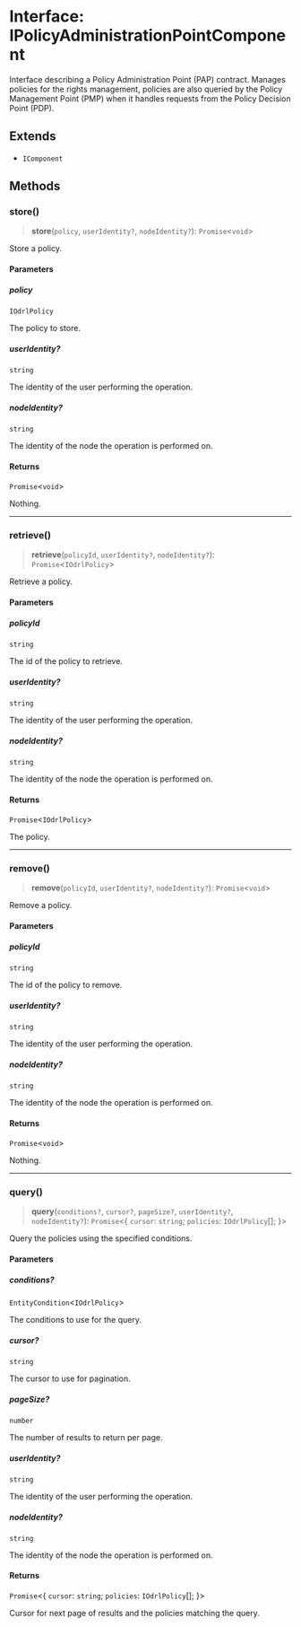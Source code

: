 # Interface: IPolicyAdministrationPointComponent

Interface describing a Policy Administration Point (PAP) contract.
Manages policies for the rights management, policies are also queried by the
Policy Management Point (PMP) when it handles requests from the Policy Decision Point (PDP).

## Extends

- `IComponent`

## Methods

### store()

> **store**(`policy`, `userIdentity?`, `nodeIdentity?`): `Promise`\<`void`\>

Store a policy.

#### Parameters

##### policy

`IOdrlPolicy`

The policy to store.

##### userIdentity?

`string`

The identity of the user performing the operation.

##### nodeIdentity?

`string`

The identity of the node the operation is performed on.

#### Returns

`Promise`\<`void`\>

Nothing.

***

### retrieve()

> **retrieve**(`policyId`, `userIdentity?`, `nodeIdentity?`): `Promise`\<`IOdrlPolicy`\>

Retrieve a policy.

#### Parameters

##### policyId

`string`

The id of the policy to retrieve.

##### userIdentity?

`string`

The identity of the user performing the operation.

##### nodeIdentity?

`string`

The identity of the node the operation is performed on.

#### Returns

`Promise`\<`IOdrlPolicy`\>

The policy.

***

### remove()

> **remove**(`policyId`, `userIdentity?`, `nodeIdentity?`): `Promise`\<`void`\>

Remove a policy.

#### Parameters

##### policyId

`string`

The id of the policy to remove.

##### userIdentity?

`string`

The identity of the user performing the operation.

##### nodeIdentity?

`string`

The identity of the node the operation is performed on.

#### Returns

`Promise`\<`void`\>

Nothing.

***

### query()

> **query**(`conditions?`, `cursor?`, `pageSize?`, `userIdentity?`, `nodeIdentity?`): `Promise`\<\{ `cursor`: `string`; `policies`: `IOdrlPolicy`[]; \}\>

Query the policies using the specified conditions.

#### Parameters

##### conditions?

`EntityCondition`\<`IOdrlPolicy`\>

The conditions to use for the query.

##### cursor?

`string`

The cursor to use for pagination.

##### pageSize?

`number`

The number of results to return per page.

##### userIdentity?

`string`

The identity of the user performing the operation.

##### nodeIdentity?

`string`

The identity of the node the operation is performed on.

#### Returns

`Promise`\<\{ `cursor`: `string`; `policies`: `IOdrlPolicy`[]; \}\>

Cursor for next page of results and the policies matching the query.
